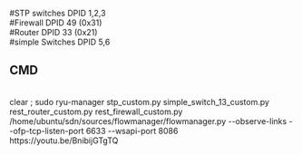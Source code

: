 #STP switches DPID 1,2,3
<br>
#Firewall DPID 49 (0x31)
<br>
#Router DPID 33 (0x21)
<br>
#simple Switches DPID 5,6
<br>
## CMD
<br>
clear ; sudo ryu-manager   stp_custom.py simple_switch_13_custom.py rest_router_custom.py rest_firewall_custom.py  /home/ubuntu/sdn/sources/flowmanager/flowmanager.py   --observe-links --ofp-tcp-listen-port 6633 --wsapi-port 8086




<br>
  https://youtu.be/BnibijGTgTQ



